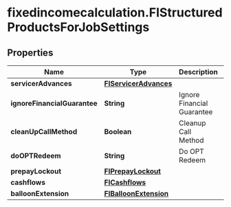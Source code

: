 # fixedincomecalculation.FIStructuredProductsForJobSettings

## Properties

Name | Type | Description | Notes
------------ | ------------- | ------------- | -------------
**servicerAdvances** | [**FIServicerAdvances**](FIServicerAdvances.md) |  | [optional] 
**ignoreFinancialGuarantee** | **String** | Ignore Financial Guarantee | [optional] 
**cleanUpCallMethod** | **Boolean** | Cleanup Call Method | [optional] 
**doOPTRedeem** | **String** | Do OPT Redeem | [optional] 
**prepayLockout** | [**FIPrepayLockout**](FIPrepayLockout.md) |  | [optional] 
**cashflows** | [**FICashflows**](FICashflows.md) |  | [optional] 
**balloonExtension** | [**FIBalloonExtension**](FIBalloonExtension.md) |  | [optional] 



